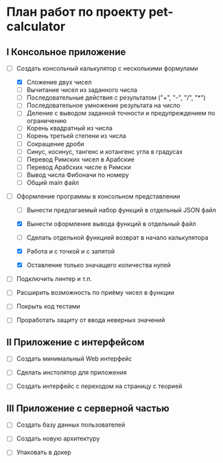 # План работ по проекту pet-calculator

## I Консольное приложение

  - [ ] Создать консольный калькулятор с несколькими формулами
    - [x] Сложение двух чисел
    - [ ] Вычитание чисел из заданного числа
    - [ ] Последовательные действия с результатом ("+", "-", "/", "*")
    - [ ] Последовательное умножение результата на число 
    - [ ] Деление с выводом заданной точности и предупреждением по ограничению
    - [ ] Корень квадратный из числа
    - [ ] Корень третьей степени из числа
    - [ ] Сокращение дроби
    - [ ] Синус, косинус, тангенс и котангенс угла в градусах
    - [ ] Перевод Римских чисел в Арабские
    - [ ] Перевод Арабских числе в Римски
    - [ ] Вывод числа Фибоначи по номеру
    - [ ] Общий main файл

  - [ ] Оформление программы в консольном представлении
    - [ ] Вынести предлагаемый набор функций в отдельный JSON файл
    - [x] Вынести оформление вывода функций в отдельный файл
    - [ ] Сделать отдельной функцией возврат в начало калькулятора
    - [x] Работа и с точкой и с запятой
    - [x] Оставление только значащего количества нулей



  - [ ] Подключить линтер и т.п.

  - [ ] Расширить возможность по приёму чисел в функции

  - [ ] Покрыть код тестами

  - [ ] Проработать защиту от ввода неверных значений


## II Приложение с интерфейсом

- [ ] Создать минимальный Web интерфейс

- [ ] Сделать инстолятор для приложения

- [ ] Создать интерфейс с переходом на страницу с теорией


## III Приложение с серверной частью

- [ ] Создать базу данных пользователей

- [ ] Создать новую архитектуру 

- [ ] Упаковать в докер